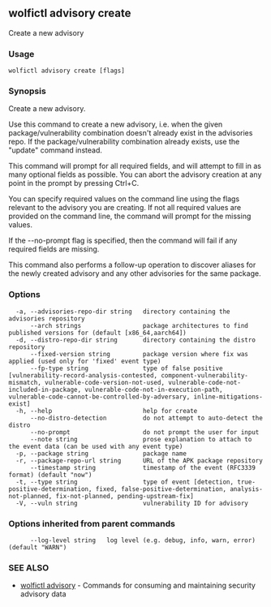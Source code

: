 ## wolfictl advisory create

Create a new advisory

### Usage

```
wolfictl advisory create [flags]
```

### Synopsis

Create a new advisory.

Use this command to create a new advisory, i.e. when the given
package/vulnerability combination doesn't already exist in the advisories repo.
If the package/vulnerability combination already exists, use the "update"
command instead.

This command will prompt for all required fields, and will attempt to fill in
as many optional fields as possible. You can abort the advisory creation at any
point in the prompt by pressing Ctrl+C.

You can specify required values on the command line using the flags relevant to
the advisory you are creating. If not all required values are provided on the
command line, the command will prompt for the missing values.

If the --no-prompt flag is specified, then the command will fail if any
required fields are missing.

This command also performs a follow-up operation to discover aliases for the
newly created advisory and any other advisories for the same package.

### Options

```
  -a, --advisories-repo-dir string   directory containing the advisories repository
      --arch strings                 package architectures to find published versions for (default [x86_64,aarch64])
  -d, --distro-repo-dir string       directory containing the distro repository
      --fixed-version string         package version where fix was applied (used only for 'fixed' event type)
      --fp-type string               type of false positive [vulnerability-record-analysis-contested, component-vulnerability-mismatch, vulnerable-code-version-not-used, vulnerable-code-not-included-in-package, vulnerable-code-not-in-execution-path, vulnerable-code-cannot-be-controlled-by-adversary, inline-mitigations-exist]
  -h, --help                         help for create
      --no-distro-detection          do not attempt to auto-detect the distro
      --no-prompt                    do not prompt the user for input
      --note string                  prose explanation to attach to the event data (can be used with any event type)
  -p, --package string               package name
  -r, --package-repo-url string      URL of the APK package repository
      --timestamp string             timestamp of the event (RFC3339 format) (default "now")
  -t, --type string                  type of event [detection, true-positive-determination, fixed, false-positive-determination, analysis-not-planned, fix-not-planned, pending-upstream-fix]
  -V, --vuln string                  vulnerability ID for advisory
```

### Options inherited from parent commands

```
      --log-level string   log level (e.g. debug, info, warn, error) (default "WARN")
```

### SEE ALSO

* [wolfictl advisory](wolfictl_advisory.md)	 - Commands for consuming and maintaining security advisory data

